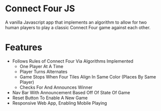 Connect Four JS
===============

A vanilla Javascript app that implements an algorithm to allow for two human players to play a classic Connect Four game against each other.

Features
========

* Follows Rules of Connect Four Via Algorithms Implemented
  + One Player At A Time
  + Player Turns Alternates
  + Game Stops When Four Tiles Align In Same Color (Places By Same Player)
  + Checks For And Announces Winner
* Nav Bar With Announcement Based Off Of State Of Game
* Reset Button To Enable A New Game
* Responsive Web App, Enabling Mobile Playing
